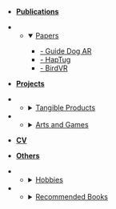 - [**Publications**](README.md#publications)
- - <details open>
    <summary><a href="#/README?id=papers" style="display: inline;">Papers</a></summary>
    <ul>
      <li><a href="#/GuideDogAR.md">- Guide Dog AR</a></li>
      <li><a href="#/HapTug.md">- HapTug</a></li>
      <li><a href="#/BirdVR.md">- BirdVR</a></li>
    </ul>
    </details>
  
- [**Projects**](README.md#Projects)
- - <details>
    <summary><a href="#/README?id=tangible-products" style="display: inline;">Tangible Products</a></summary>
    <ul>
      <li><a href="#/everpen2.md">- EverPen2.0</a></li>
      <li><a href="#/everpen1.md">- EverPen1.0</a></li>
      <li><a href="#/Idealavor.md">- Idealavor</a></li>
      <li><a href="#/cradle.md">- Smart Cradle</a></li>
      <li><a href="#/table-it.md">- Table-It</a></li>
    </ul>
    </details>

- - <details>
    <summary><a href="#/README?id=arts-and-games" style="display: inline;">Arts and Games</a></summary>
    <ul>
      <li><a href="#/MMCA.md">- Generative AI Docent</a></li>
      <li><a href="#/BearHands.md">- BearHands</a></li>
      <li><a href="#/Stern.md">- Stern</a></li>
      <li><a href="#/StarboundOdyssey.md">- Starbound Odyssey</a></li>
      <li><a href="#/HotelMeta.md">- Hotel Meta</a></li>
      <li><a href="#/BLE.md">- BLE Interior positioning base, AR platform...</a></li>
      <li><a href="#/vrfilms.md">- Eliminate the sense of heterogeneity of VR devices...</a></li>
    </ul>
    </details>

- [**CV**](README.md#cv)

- [**Others**](README.md#others)
- - <details>
    <summary><a href="#/README?id=Hobbies" style="display: inline;">Hobbies</a></summary>
    <ul>
      <li><a href="#/README?id=Hobbies">- Surfing</a></li>
      <li><a href="#/README?id=Hobbies">- Fitness</a></li>
      <li><a href="#/README?id=Hobbies">- JP Animation</a></li>
      </details>

- - <details>
    <summary><a href="#/README?id=Recommended Books" style="display: inline;">Recommended Books</a></summary>
    <ul>
      <li><a href="#/README?id=Recommended Books">- Sapiens</a></li>
      <li><a href="#/README?id=Recommended Books">- limitless</li>
      <li><a href="#/README?id=Recommended Books">- The Evolution of Desire</li>
      <li><a href="#/README?id=Recommended Books">- Becoming Supernatural</li>
      </details>
